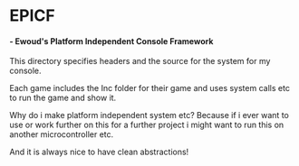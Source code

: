 # EPICF
#### - Ewoud's Platform Independent Console Framework

This directory specifies headers and the source for the system
for my console.

Each game includes the Inc folder for their game and uses system calls etc to run the game and show it.

Why do i make platform independent system etc? 
Because if i ever want to use or work further on this for a further project 
i might want to run this on another microcontroller etc.

And it is always nice to have clean abstractions!